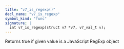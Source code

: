 ```yaml
---
title: "v7_is_regexp()"
decl_name: "v7_is_regexp"
symbol_kind: "func"
signature: |
  int v7_is_regexp(struct v7 *v7, v7_val_t v);
---
```


Returns true if given value is a JavaScript RegExp object 

